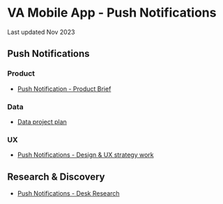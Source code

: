 # VA Mobile App - Push Notifications
Last updated Nov 2023

## Push Notifications
### Product
* [Push Notification - Product Brief](https://github.com/department-of-veterans-affairs/va.gov-team/blob/master/products/va-mobile-app/features/Push%20Notifications/product/Push%20Notification%20Product%20Brief.md) 

### Data
- [Data project plan]()

### UX
- [Push Notifications - Design & UX strategy work](https://github.com/department-of-veterans-affairs/va.gov-team/tree/master/products/va-mobile-app/features/Push%20Notifications/ux#va-mobile-app---push-notifications---ux)

## Research & Discovery
  * [Push Notifications - Desk Research](https://github.com/department-of-veterans-affairs/va.gov-team/tree/master/products/va-mobile-app/features/Push%20Notifications/discovery)   





